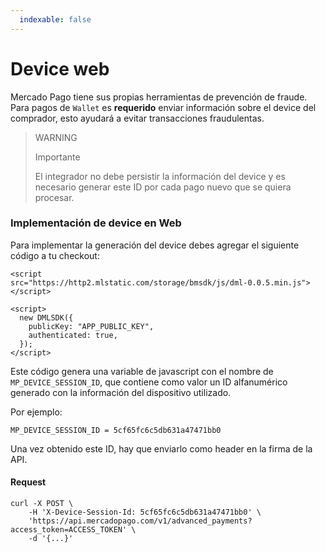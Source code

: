 ```yaml
---
  indexable: false
---
```


# Device web

Mercado Pago tiene sus propias herramientas de prevención de fraude. Para pagos de `Wallet` es **requerido** enviar información sobre el device del comprador, esto ayudará a evitar transacciones fraudulentas.

> WARNING
>
> Importante
>
> El integrador no debe persistir la información del device y es necesario generar este ID por cada pago nuevo que se quiera procesar.

### Implementación de device en Web

Para implementar la generación del device debes agregar el siguiente código a tu checkout:

```curl
<script
src="https://http2.mlstatic.com/storage/bmsdk/js/dml-0.0.5.min.js"></script>

<script>
  new DMLSDK({
    publicKey: "APP_PUBLIC_KEY",
    authenticated: true,
  });
</script>
```

Este código genera una variable de javascript con el nombre de `MP_DEVICE_SESSION_ID`, que contiene como valor un ID alfanumérico generado con la información del dispositivo utilizado.

Por ejemplo:
```curl
MP_DEVICE_SESSION_ID = 5cf65fc6c5db631a47471bb0
```

Una vez obtenido este ID, hay que enviarlo como header en la firma de la API.

#### Request
```curl
curl -X POST \
    -H 'X-Device-Session-Id: 5cf65fc6c5db631a47471bb0' \
    'https://api.mercadopago.com/v1/advanced_payments?access_token=ACCESS_TOKEN' \
    -d '{...}'
```